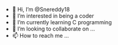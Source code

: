 - 👋 Hi, I’m @Snereddy18
- 👀 I’m interested in being a coder
- 🌱 I’m currently learning C programming 
- 💞️ I’m looking to collaborate on ...
- 📫 How to reach me ...

<!---
Snereddy18/Snereddy18 is a ✨ special ✨ repository because its `README.md` (this file) appears on your GitHub profile.
You can click the Preview link to take a look at your changes.
--->
